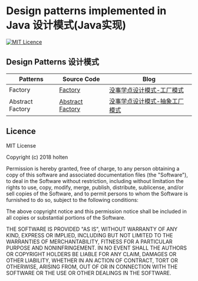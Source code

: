 # Design patterns implemented in Java 设计模式(Java实现)
[![MIT Licence](https://badges.frapsoft.com/os/mit/mit.svg?v=103)](https://opensource.org/licenses/mit-license.php)

## Design Patterns 设计模式
| Patterns | Source Code | Blog |
| ----- | -------- | ---------- |
|Factory|[Factory](./src/Factory)|[没事学点设计模式-工厂模式](http://blog.holten.site/2017/09/29/design-pattern-2/)|
|Abstract Factory|[Abstract Factory](./src/AbstractFactory)|[没事学点设计模式-抽象工厂模式](http://blog.holten.site/2018/02/12/design-pattern-3/)|

## Licence
MIT License

Copyright (c) 2018 holten

Permission is hereby granted, free of charge, to any person obtaining a copy of this software and associated documentation files (the "Software"), to deal in the Software without restriction, including without limitation the rights to use, copy, modify, merge, publish, distribute, sublicense, and/or sell copies of the Software, and to permit persons to whom the Software is furnished to do so, subject to the following conditions:

The above copyright notice and this permission notice shall be included in all copies or substantial portions of the Software.

THE SOFTWARE IS PROVIDED "AS IS", WITHOUT WARRANTY OF ANY KIND, EXPRESS OR IMPLIED, INCLUDING BUT NOT LIMITED TO THE WARRANTIES OF MERCHANTABILITY, FITNESS FOR A PARTICULAR PURPOSE AND NONINFRINGEMENT. IN NO EVENT SHALL THE AUTHORS OR COPYRIGHT HOLDERS BE LIABLE FOR ANY CLAIM, DAMAGES OR OTHER LIABILITY, WHETHER IN AN ACTION OF CONTRACT, TORT OR OTHERWISE, ARISING FROM, OUT OF OR IN CONNECTION WITH THE SOFTWARE OR THE USE OR OTHER DEALINGS IN THE SOFTWARE.

